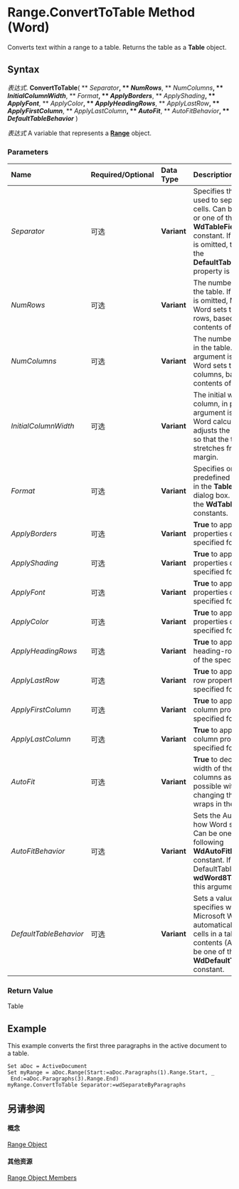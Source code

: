 
# Range.ConvertToTable Method (Word)

Converts text within a range to a table. Returns the table as a  **Table** object.


## Syntax

 _表达式_. **ConvertToTable**( ** _Separator_**, ** _NumRows_**, ** _NumColumns_**, ** _InitialColumnWidth_**, ** _Format_**, ** _ApplyBorders_**, ** _ApplyShading_**, ** _ApplyFont_**, ** _ApplyColor_**, ** _ApplyHeadingRows_**, ** _ApplyLastRow_**, ** _ApplyFirstColumn_**, ** _ApplyLastColumn_**, ** _AutoFit_**, ** _AutoFitBehavior_**, ** _DefaultTableBehavior_** )

 _表达式_ A variable that represents a **[Range](15a7a1c4-5f3f-5b6e-60e9-29688de3f274.md)** object.


### Parameters



|**Name**|**Required/Optional**|**Data Type**|**Description**|
|:-----|:-----|:-----|:-----|
| _Separator_|可选|**Variant**|Specifies the character used to separate text into cells. Can be a character or one of the following  **WdTableFieldSeparator** constant. If this argument is omitted, the value of the **DefaultTableSeparator** property is used.|
| _NumRows_|可选|**Variant**|The number of rows in the table. If this argument is omitted, Microsoft Word sets the number of rows, based on the contents of the range.|
| _NumColumns_|可选|**Variant**|The number of columns in the table. If this argument is omitted, Word sets the number of columns, based on the contents of the range.|
| _InitialColumnWidth_|可选|**Variant**|The initial width of each column, in points. If this argument is omitted, Word calculates and adjusts the column width so that the table stretches from margin to margin.|
| _Format_|可选|**Variant**|Specifies one of the predefined formats listed in the  **Table AutoFormat** dialog box. Can be one of the **WdTableFormat** constants.|
| _ApplyBorders_|可选|**Variant**|**True** to apply the border properties of the specified format.|
| _ApplyShading_|可选|**Variant**|**True** to apply the shading properties of the specified format.|
| _ApplyFont_|可选|**Variant**|**True** to apply the font properties of the specified format.|
| _ApplyColor_|可选|**Variant**|**True** to apply the color properties of the specified format.|
| _ApplyHeadingRows_|可选|**Variant**|**True** to apply the heading-row properties of the specified format.|
| _ApplyLastRow_|可选|**Variant**|**True** to apply the last-row properties of the specified format.|
| _ApplyFirstColumn_|可选|**Variant**|**True** to apply the first-column properties of the specified format.|
| _ApplyLastColumn_|可选|**Variant**|**True** to apply the last-column properties of the specified format.|
| _AutoFit_|可选|**Variant**|**True** to decrease the width of the table columns as much as possible without changing the way text wraps in the cells.|
| _AutoFitBehavior_|可选|**Variant**|Sets the AutoFit rules for how Word sizes a table. Can be one of the following  **WdAutoFitBehavior** constant. If DefaultTableBehavior is **wdWord8TableBehavior**, this argument is ignored.|
| _DefaultTableBehavior_|可选|**Variant**| Sets a value that specifies whether Microsoft Word automatically resizes cells in a table to fit the contents (AutoFit). Can be one of the **WdDefaultTableBehavior** constant.|

### Return Value

Table


## Example

This example converts the first three paragraphs in the active document to a table.


```
Set aDoc = ActiveDocument 
Set myRange = aDoc.Range(Start:=aDoc.Paragraphs(1).Range.Start, _ 
 End:=aDoc.Paragraphs(3).Range.End) 
myRange.ConvertToTable Separator:=wdSeparateByParagraphs
```


## 另请参阅


#### 概念


[Range Object](15a7a1c4-5f3f-5b6e-60e9-29688de3f274.md)
#### 其他资源


[Range Object Members](http://msdn.microsoft.com/library/3c4a36d9-2a80-5aaf-827b-275a52bfa193%28Office.15%29.aspx)